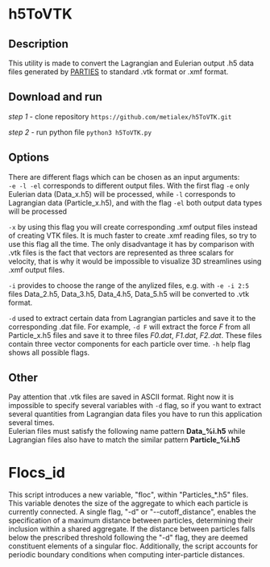 # h5ToVTK
## Description
This utility is made to convert the Lagrangian and Eulerian output .h5 data files generated by [PARTIES](https://github.com/vowinckel/PARTIES) to standard .vtk format or .xmf format. 
## Download and run
 _step 1_  - clone repository 
 `https://github.com/metialex/h5ToVTK.git`
 
 _step 2_ - run python file `python3 h5ToVTK.py`

## Options
There are different flags which can be chosen as an input arguments: <br>
`-e -l -el` corresponds to different output files. With the first flag `-e` only Eulerian data (Data_x.h5) will be processed, while `-l` corresponds to Lagrangian data (Particle_x.h5), and with the flag `-el` both output data types will be processed <be>

`-x` by using this flag you will create corresponding .xmf output files instead of creating VTK files. It is much faster to create .xmf reading files, so try to use this flag all the time. The only disadvantage it has by comparison with .vtk files is the fact that vectors are represented as three scalars for velocity, that is why it would be impossible to visualize 3D streamlines using .xmf output files.

`-i` provides to choose the range of the anylized files, e.g. with `-e -i 2:5` files Data_2.h5, Data_3.h5, Data_4.h5, Data_5.h5 will be converted to .vtk format. <br>

`-d` used to extract certain data from Lagrangian particles and save it to the corresponding .dat file. For example, `-d F` will extract the force _F_ from all Particle_x.h5 files and save it to three files _F0.dat_, _F1.dat_, _F2.dat_. These files contain three vector components for each particle over time.
`-h` help flag shows all possible flags.

## Other
Pay attention that .vtk files are saved in ASCII format.
Right now it is impossible to specify several variables with `-d` flag, so if you want to extract several quantities from Lagrangian data files you have to run this application several times. <br>
Eulerian files must satisfy the following name pattern **Data_%i.h5** while Lagrangian files also have to match the similar pattern **Particle_%i.h5**

# Flocs_id

This script introduces a new variable, "floc", within "Particles_*.h5" files. This variable denotes the size of the aggregate to which each particle is currently connected. A single flag, "-d" or "--cutoff_distance", enables the specification of a maximum distance between particles, determining their inclusion within a shared aggregate. If the distance between particles falls below the prescribed threshold following the "-d" flag, they are deemed constituent elements of a singular floc. Additionally, the script accounts for periodic boundary conditions when computing inter-particle distances.